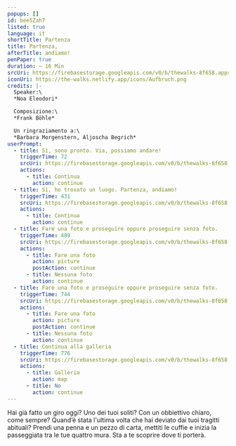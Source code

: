 ```yaml
---
popups: []
id: bee5Zah7
listed: true
language: it
shortTitle: Partenza
title: Partenza,
afterTitle: andiamo!
penPaper: true
duration: ~ 16 Min
srcUri: https://firebasestorage.googleapis.com/v0/b/thewalks-8f658.appspot.com/o/mp3%2Fv0%2Fit_bee5Zah7%2Fit_bee5Zah7.mp3?alt=media&token=b04001e6-c829-4cd4-930e-bc74215a0830
iconUri: https://the-walks.netlify.app/icons/Aufbruch.png
credits: |-
  Speaker:\
  *Noa Eleodori*

  Composizione:\
  *Frank Böhle*

  Un ringraziamento a:\
  *Barbara Morgenstern, Aljoscha Begrich*
userPrompt:
  - title: Sì, sono pronto. Via, possiamo andare!
    triggerTime: 72
    srcUri: https://firebasestorage.googleapis.com/v0/b/thewalks-8f658.appspot.com/o/mp3%2Fv0%2Fde_bee5Zah7%2Fde_bee5Zah7_loop_1.mp3?alt=media&token=61c4d8ff-7332-4b83-8ca9-d0951f94261c
    actions:
      - title: Continua
        action: continue
  - title: Sì, ho trovato un luogo. Partenza, andiamo!
    triggerTime: 431
    srcUri: https://firebasestorage.googleapis.com/v0/b/thewalks-8f658.appspot.com/o/mp3%2Fv0%2Fde_bee5Zah7%2Fde_bee5Zah7_loop_2.mp3?alt=media&token=5cc78231-0772-44cb-b4bb-7efd873ad045
    actions:
      - title: Continua
        action: continue
  - title: Fare una foto e proseguire oppure proseguire senza foto.
    triggerTime: 489
    srcUri: https://firebasestorage.googleapis.com/v0/b/thewalks-8f658.appspot.com/o/mp3%2Fv0%2Fde_bee5Zah7%2Fde_bee5Zah7_loop_3.mp3?alt=media&token=eee75c2a-c745-4e38-9bba-83d277346aa0
    actions:
      - title: Fare una foto
        action: picture
        postAction: continue
      - title: Nessuna foto
        action: continue
  - title: Fare una foto e proseguire oppure proseguire senza foto.
    triggerTime: 744
    srcUri: https://firebasestorage.googleapis.com/v0/b/thewalks-8f658.appspot.com/o/mp3%2Fv0%2Fde_bee5Zah7%2Fde_bee5Zah7_loop_4.mp3?alt=media&token=3df62014-aaec-4560-8d39-4b792913f7ce
    actions:
      - title: Fare una foto
        action: picture
        postAction: continue
      - title: Nessuna foto
        action: continue
  - title: Continua alla galleria
    triggerTime: 776
    srcUri: https://firebasestorage.googleapis.com/v0/b/thewalks-8f658.appspot.com/o/static%2Fmedias%2Fmulti_Zeubeel8_loop.mp3?alt=media&token=88349085-3303-48b9-bdc6-fd7b09519a26
    actions:
      - title: Galleria
        action: map
      - title: No
        action: continue
---
```

Hai già fatto un giro oggi? Uno dei tuoi soliti? Con un obbiettivo chiaro, come sempre? Quand’è stata l'ultima volta che hai deviato dai tuoi tragitti abituali? Prendi una penna e un pezzo di carta, mettiti le cuffie e inizia la passeggiata tra le tue quattro mura. Sta a te scoprire dove ti porterà.